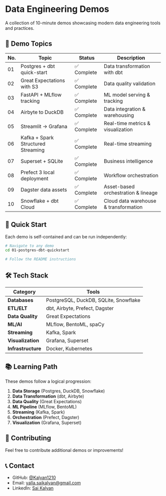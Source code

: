 # Data Engineering Demos

A collection of 10-minute demos showcasing modern data engineering tools and practices.

## 🚀 Demo Topics

| No. | Topic | Status | Description |
|-----|-------|--------|-------------|
| 01  | Postgres + dbt quick-start | ✅ Complete | Data transformation with dbt |
| 02  | Great Expectations with S3 | ✅ Complete | Data quality validation |
| 03  | FastAPI + MLflow tracking | ✅ Complete | ML model serving & tracking |
| 04  | Airbyte to DuckDB | ✅ Complete | Data integration & warehousing |
| 05  | Streamlit → Grafana | ✅ Complete | Real-time metrics & visualization |
| 06  | Kafka + Spark Structured Streaming | ✅ Complete | Real-time streaming |
| 07  | Superset + SQLite | ✅ Complete | Business intelligence |
| 08  | Prefect 3 local deployment | ✅ Complete | Workflow orchestration |
| 09  | Dagster data assets | ✅ Complete | Asset-based orchestration & lineage |
| 10  | Snowflake + dbt Cloud | ✅ Complete | Cloud data warehouse & transformation |
## 🚀 Quick Start

Each demo is self-contained and can be run independently:

```bash
# Navigate to any demo
cd 01-postgres-dbt-quickstart

# Follow the README instructions
```

## 🛠️ Tech Stack

| Category | Tools |
|----------|-------|
| **Databases** | PostgreSQL, DuckDB, SQLite, Snowflake |
| **ETL/ELT** | dbt, Airbyte, Prefect, Dagster |
| **Data Quality** | Great Expectations |
| **ML/AI** | MLflow, BentoML, spaCy |
| **Streaming** | Kafka, Spark |
| **Visualization** | Grafana, Superset |
| **Infrastructure** | Docker, Kubernetes |

## 📚 Learning Path

These demos follow a logical progression:

1. **Data Storage** (Postgres, DuckDB, Snowflake)
2. **Data Transformation** (dbt, Airbyte)
3. **Data Quality** (Great Expectations)
4. **ML Pipeline** (MLflow, BentoML)
5. **Streaming** (Kafka, Spark)
6. **Orchestration** (Prefect, Dagster)
7. **Visualization** (Grafana, Superset)

## 🤝 Contributing

Feel free to contribute additional demos or improvements!

## 📞 Contact

- GitHub: [@Kalyan1210](https://github.com/Kalyan1210)
- Email: yalla.saikalyan@gmail.com
- LinkedIn: [Sai Kalyan](https://linkedin.com/in/sai-kalyan-996244128) 
